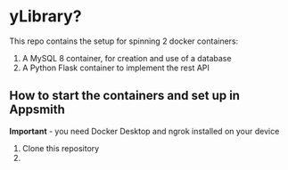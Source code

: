 # yLibrary? 

This repo contains the setup for spinning 2 docker containers:
  1. A MySQL 8 container, for creation and use of a database
  2. A Python Flask container to implement the rest API
  
## How to start the containers and set up in Appsmith
**Important** - you need Docker Desktop and ngrok installed on your device

  1. Clone this repository
  2. 
